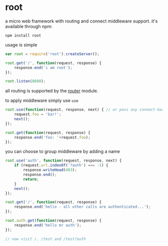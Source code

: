 # root

a micro web framework with routing and connect middleware support.
it's available through npm:

	npm install root

usage is simple

``` js
var root = require('root').createServer();

root.get('/', function(request, response) {
	response.end('i am root');
});

root.listen(8080);
```

all routing is supported by the [router](https://github.com/gett/router) module.

to apply middleware simply use `use`

``` js
root.use(function(request, response, next) { // or pass any connect-based middleware
	request.foo = 'bar!';
	next();
});

root.get(function(request, response) {
	response.end('foo: '+request.foo);
});
```

you can choose to group middleware by adding a name

``` js
root.use('auth', function(request, response, next) {
	if (request.url.indexOf('?auth') === -1) {
		response.writeHead(403);
		response.end();
		return;
	}
	next();
});

root.get('/', function(request, response) {
	response.end('hello - all other calls are authenticated...');
});

root.auth.get(function(request, response) {
	response.end('hello mr auth');
});

// now visit /, /test and /test?auth
```